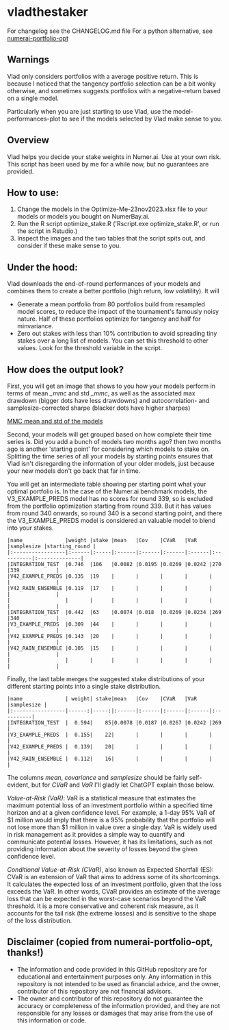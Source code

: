 # vladthestaker

For changelog see the CHANGELOG.md file
For a python alternative, see [numerai-portfolio-opt](https://github.com/eses-wk/numerai-portfolio-opt)

## Warnings

Vlad only considers portfolios with a average positive return. This is because I noticed that
the tangency portfolio selection can be a bit wonky otherwise, and sometimes suggests portfolios
with a negative-return based on a single model.

Particularly when you are just starting to use Vlad, use the model-performances-plot to see if
the models selected by Vlad make sense to you.

## Overview

Vlad helps you decide your stake weights in Numer.ai. Use at your own risk. This script has been used by me for a while now, but no guarantees are provided.

## How to use: 

1. Change the models in the Optimize-Me-23nov2023.xlsx file to your models or models you bought on NumerBay.ai.
2. Run the R script optimize_stake.R ('Rscript.exe optimize_stake.R', or run the script in Rstudio.)
3. Inspect the images and the two tables that the script spits out, and consider if these make sense to you.

## Under the hood:

Vlad downloads the end-of-round performances of your models and combines them to create a better portfolio (high return, low volatility). It will

* Generate a mean portfolio from 80 portfolios build from resampled model scores, to reduce the impact of the tournament's famously noisy nature. Half of these portfolios optimize for tangency and half for minvariance.
* Zero out stakes with less than 10% contribution to avoid spreading tiny stakes over a long list of models. You can set this threshold to other values. Look for the threshold variable in the script.

## How does the output look?

First, you will get an image that shows to you how your models perform in terms of mean _\_mmc_ and std _\_mmc_, as well as the associated max drawdown (bigger dots have less drawdowns) and autocorrelation- and samplesize-corrected sharpe (blacker dots have higher sharpes)

[MMC mean and std of the models](model-performances.png "Model performances on correlation")

Second, your models will get grouped based on how complete their time series is. Did you add a bunch of models two months ago? then two months ago is another 'starting point' for considering which models to stake on. Splitting the time series of all your models by starting points ensures that Vlad isn't disregarding the information of your older models, just because your new models don't go back that far in time.

You will get an intermediate table showing per starting point what your optimal portfolio is. In the case of the Numer.ai benchmark models, the V3_EXAMPLE_PREDS model has no scores for round 339, so is excluded from the portfolio optimization starting from round 339. But it has values from round 340 onwards, so round 340 is a second starting point, and there the V3_EXAMPLE_PREDS model is considered an valuable model to blend into your stakes.

```
|name              |weight |stake |mean   |Cov    |CVaR   |VaR    |samplesize |starting_round |
|:-----------------|:------|:-----|:------|:------|:------|:------|:----------|:--------------|
|INTEGRATION_TEST  |0.746  |106   |0.0082 |0.0195 |0.0269 |0.0242 |270        |339            |
|V42_EXAMPLE_PREDS |0.135  |19    |       |       |       |       |           |               |
|V42_RAIN_ENSEMBLE |0.119  |17    |       |       |       |       |           |               |
|                  |       |      |       |       |       |       |           |               |
|INTEGRATION_TEST  |0.442  |63    |0.0074 |0.018  |0.0269 |0.0234 |269        |340            |
|V3_EXAMPLE_PREDS  |0.309  |44    |       |       |       |       |           |               |
|V42_EXAMPLE_PREDS |0.143  |20    |       |       |       |       |           |               |
|V42_RAIN_ENSEMBLE |0.105  |15    |       |       |       |       |           |               |
|                  |       |      |       |       |       |       |           |               |
```

Finally, the last table merges the suggested stake distributions of your different starting points into a single stake distribution. 

```
|name              | weight| stake|mean   |Cov    |CVaR   |VaR    |samplesize |
|:-----------------|------:|-----:|:------|:------|:------|:------|:----------|
|INTEGRATION_TEST  |  0.594|    85|0.0078 |0.0187 |0.0267 |0.0242 |269        |
|V3_EXAMPLE_PREDS  |  0.155|    22|       |       |       |       |           |
|V42_EXAMPLE_PREDS |  0.139|    20|       |       |       |       |           |
|V42_RAIN_ENSEMBLE |  0.112|    16|       |       |       |       |           |
```
The columns _mean_, _covariance_ and _samplesize_ should be fairly self-evident, but for _CVaR_ and _VaR_ I'll gladly let ChatGPT explain those below.

_Value-at-Risk (VaR)_: VaR is a statistical measure that estimates the maximum potential loss of an investment portfolio within a specified time horizon and at a given confidence level. For example, a 1-day 95% VaR of $1 million would imply that there is a 95% probability that the portfolio will not lose more than $1 million in value over a single day. VaR is widely used in risk management as it provides a simple way to quantify and communicate potential losses. However, it has its limitations, such as not providing information about the severity of losses beyond the given confidence level.

_Conditional Value-at-Risk (CVaR)_, also known as Expected Shortfall (ES): CVaR is an extension of VaR that aims to address some of its shortcomings. It calculates the expected loss of an investment portfolio, given that the loss exceeds the VaR. In other words, CVaR provides an estimate of the average loss that can be expected in the worst-case scenarios beyond the VaR threshold. It is a more conservative and coherent risk measure, as it accounts for the tail risk (the extreme losses) and is sensitive to the shape of the loss distribution.

## Disclaimer (copied from numerai-portfolio-opt, thanks!)
- The information and code provided in this GitHub repository are for educational and entertainment purposes only. Any information in this repository is not intended to be used as financial advice, and the owner, contributor of this repository are not financial advisors.
- The owner and contributor of this repository do not guarantee the accuracy or completeness of the information provided, and they are not responsible for any losses or damages that may arise from the use of this information or code. 
